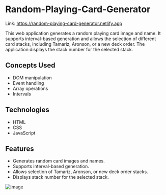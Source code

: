 # Random-Playing-Card-Generator

Link: https://random-playing-card-generator.netlify.app

This web application generates a random playing card image and name. It supports interval-based generation and allows the selection of different card stacks, including Tamariz, Aronson, or a new deck order. The application displays the stack number for the selected stack.

## Concepts Used
- DOM manipulation
- Event handling
- Array operations
- Intervals

## Technologies
- HTML
- CSS
- JavaScript

## Features
- Generates random card images and names.
- Supports interval-based generation.
- Allows selection of Tamariz, Aronson, or new deck order stacks.
- Displays stack number for the selected stack.

![image](https://github.com/CrypticNumbers8/Random-Playing-Card-Generator/assets/57065053/180d04f9-6382-4fed-ad62-a6a23070091a)
